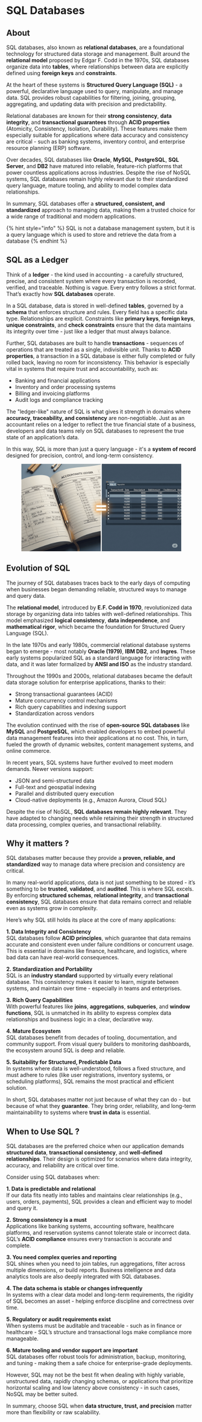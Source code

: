 # SQL Databases

## About

SQL databases, also known as **relational databases**, are a foundational technology for structured data storage and management. Built around the **relational model** proposed by Edgar F. Codd in the 1970s, SQL databases organize data into **tables**, where relationships between data are explicitly defined using **foreign keys** and **constraints**.

At the heart of these systems is **Structured Query Language (SQL)** - a powerful, declarative language used to query, manipulate, and manage data. SQL provides robust capabilities for filtering, joining, grouping, aggregating, and updating data with precision and predictability.

Relational databases are known for their **strong consistency**, **data integrity**, and **transactional guarantees** through **ACID properties** (Atomicity, Consistency, Isolation, Durability). These features make them especially suitable for applications where data accuracy and consistency are critical - such as banking systems, inventory control, and enterprise resource planning (ERP) software.

Over decades, SQL databases like **Oracle**, **MySQL**, **PostgreSQL**, **SQL Server**, and **DB2** have matured into reliable, feature-rich platforms that power countless applications across industries. Despite the rise of NoSQL systems, SQL databases remain highly relevant due to their standardized query language, mature tooling, and ability to model complex data relationships.

In summary, SQL databases offer a **structured, consistent, and standardized** approach to managing data, making them a trusted choice for a wide range of traditional and modern applications.

{% hint style="info" %}
SQL is not a database management system, but it is a query language which is used to store and retrieve the data from a database
{% endhint %}

## SQL as a Ledger

Think of a **ledger** - the kind used in accounting - a carefully structured, precise, and consistent system where every transaction is recorded, verified, and traceable. Nothing is vague. Every entry follows a strict format. That’s exactly how **SQL databases** operate.

In a SQL database, data is stored in well-defined **tables**, governed by a **schema** that enforces structure and rules. Every field has a specific data type. Relationships are explicit. Constraints like **primary keys**, **foreign keys**, **unique constraints**, and **check constraints** ensure that the data maintains its integrity over time - just like a ledger that must always balance.

Further, SQL databases are built to handle **transactions** - sequences of operations that are treated as a single, indivisible unit. Thanks to **ACID properties**, a transaction in a SQL database is either fully completed or fully rolled back, leaving no room for inconsistency. This behavior is especially vital in systems that require trust and accountability, such as:

* Banking and financial applications
* Inventory and order processing systems
* Billing and invoicing platforms
* Audit logs and compliance tracking

The "ledger-like" nature of SQL is what gives it strength in domains where **accuracy, traceability, and consistency** are non-negotiable. Just as an accountant relies on a ledger to reflect the true financial state of a business, developers and data teams rely on SQL databases to represent the true state of an application’s data.

In this way, SQL is more than just a query language - it's a **system of record** designed for precision, control, and long-term consistency.

<figure><img src="../../.gitbook/assets/sql.png" alt=""><figcaption></figcaption></figure>

## Evolution of SQL

The journey of SQL databases traces back to the early days of computing when businesses began demanding reliable, structured ways to manage and query data.

The **relational model**, introduced by **E.F. Codd in 1970**, revolutionized data storage by organizing data into tables with well-defined relationships. This model emphasized **logical consistency**, **data independence**, and **mathematical rigor**, which became the foundation for Structured Query Language (SQL).

In the late 1970s and early 1980s, commercial relational database systems began to emerge - most notably **Oracle (1979)**, **IBM DB2**, and **Ingres**. These early systems popularized SQL as a standard language for interacting with data, and it was later formalized by **ANSI and ISO** as the industry standard.

Throughout the 1990s and 2000s, relational databases became the default data storage solution for enterprise applications, thanks to their:

* Strong transactional guarantees (ACID)
* Mature concurrency control mechanisms
* Rich query capabilities and indexing support
* Standardization across vendors

The evolution continued with the rise of **open-source SQL databases** like **MySQL** and **PostgreSQL**, which enabled developers to embed powerful data management features into their applications at no cost. This, in turn, fueled the growth of dynamic websites, content management systems, and online commerce.

In recent years, SQL systems have further evolved to meet modern demands. Newer versions support:

* JSON and semi-structured data
* Full-text and geospatial indexing
* Parallel and distributed query execution
* Cloud-native deployments (e.g., Amazon Aurora, Cloud SQL)

Despite the rise of NoSQL, **SQL databases remain highly relevant**. They have adapted to changing needs while retaining their strength in structured data processing, complex queries, and transactional reliability.

## Why it matters ?

SQL databases matter because they provide a **proven, reliable, and standardized** way to manage data where precision and consistency are critical.

In many real-world applications, data is not just something to be stored - it’s something to be **trusted**, **validated**, and **audited**. This is where SQL excels. By enforcing **structured schemas**, **relational integrity**, and **transactional consistency**, SQL databases ensure that data remains correct and reliable even as systems grow in complexity.

Here’s why SQL still holds its place at the core of many applications:

**1. Data Integrity and Consistency**\
SQL databases follow **ACID principles**, which guarantee that data remains accurate and consistent even under failure conditions or concurrent usage. This is essential in domains like finance, healthcare, and logistics, where bad data can have real-world consequences.

**2. Standardization and Portability**\
SQL is an **industry standard** supported by virtually every relational database. This consistency makes it easier to learn, migrate between systems, and maintain over time - especially in teams and enterprises.

**3. Rich Query Capabilities**\
With powerful features like **joins**, **aggregations**, **subqueries**, and **window functions**, SQL is unmatched in its ability to express complex data relationships and business logic in a clear, declarative way.

**4. Mature Ecosystem**\
SQL databases benefit from decades of tooling, documentation, and community support. From visual query builders to monitoring dashboards, the ecosystem around SQL is deep and reliable.

**5. Suitability for Structured, Predictable Data**\
In systems where data is well-understood, follows a fixed structure, and must adhere to rules (like user registrations, inventory systems, or scheduling platforms), SQL remains the most practical and efficient solution.

In short, SQL databases matter not just because of what they can do - but because of what they **guarantee**. They bring order, reliability, and long-term maintainability to systems where **trust in data** is essential.

## When to Use SQL ?

SQL databases are the preferred choice when our application demands **structured data**, **transactional consistency**, and **well-defined relationships**. Their design is optimized for scenarios where data integrity, accuracy, and reliability are critical over time.

Consider using SQL databases when:

**1. Data is predictable and relational**\
If our data fits neatly into tables and maintains clear relationships (e.g., users, orders, payments), SQL provides a clean and efficient way to model and query it.

**2. Strong consistency is a must**\
Applications like banking systems, accounting software, healthcare platforms, and reservation systems cannot tolerate stale or incorrect data. SQL’s **ACID compliance** ensures every transaction is accurate and complete.

**3. You need complex queries and reporting**\
SQL shines when you need to join tables, run aggregations, filter across multiple dimensions, or build reports. Business intelligence and data analytics tools are also deeply integrated with SQL databases.

**4. The data schema is stable or changes infrequently**\
In systems with a clear data model and long-term requirements, the rigidity of SQL becomes an asset - helping enforce discipline and correctness over time.

**5. Regulatory or audit requirements exist**\
When systems must be auditable and traceable - such as in finance or healthcare - SQL’s structure and transactional logs make compliance more manageable.

**6. Mature tooling and vendor support are important**\
SQL databases offer robust tools for administration, backup, monitoring, and tuning - making them a safe choice for enterprise-grade deployments.

However, SQL may not be the best fit when dealing with highly variable, unstructured data, rapidly changing schemas, or applications that prioritize horizontal scaling and low latency above consistency -  in such cases, NoSQL may be better suited.

In summary, choose SQL when **data structure, trust, and precision** matter more than flexibility or raw scalability.
